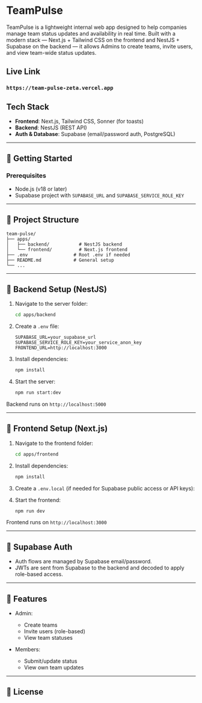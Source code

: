 # TeamPulse

TeamPulse is a lightweight internal web app designed to help companies manage team status updates and availability in real time. Built with a modern stack — Next.js + Tailwind CSS on the frontend and NestJS + Supabase on the backend — it allows Admins to create teams, invite users, and view team-wide status updates.

## Live Link

### `https://team-pulse-zeta.vercel.app`


## Tech Stack

* **Frontend**: Next.js, Tailwind CSS, Sonner (for toasts)
* **Backend**: NestJS (REST API)
* **Auth & Database**: Supabase (email/password auth, PostgreSQL)

---

## 🚀 Getting Started

### Prerequisites

* Node.js (v18 or later)
* Supabase project with `SUPABASE_URL` and `SUPABASE_SERVICE_ROLE_KEY`

---

## 📁 Project Structure

```
team-pulse/
├── apps/
│   ├── backend/           # NestJS backend
│   └── frontend/          # Next.js frontend
├── .env                 # Root .env if needed
├── README.md            # General setup
└── ...
```

---

## 🔧 Backend Setup (NestJS)

1. Navigate to the server folder:

   ```bash
   cd apps/backend
   ```

2. Create a `.env` file:

   ```env
   SUPABASE_URL=your_supabase_url
   SUPABASE_SERVICE_ROLE_KEY=your_service_anon_key
   FRONTEND_URL=http://localhost:3000
   ```

3. Install dependencies:

   ```bash
   npm install
   ```

4. Start the server:

   ```bash
   npm run start:dev
   ```

Backend runs on `http://localhost:5000`

---

## 🎨 Frontend Setup (Next.js)

1. Navigate to the frontend folder:

   ```bash
   cd apps/frontend
   ```

2. Install dependencies:

   ```bash
   npm install
   ```

3. Create a `.env.local` (if needed for Supabase public access or API keys):

4. Start the frontend:

   ```bash
   npm run dev
   ```

Frontend runs on `http://localhost:3000`

---

## 🔐 Supabase Auth

* Auth flows are managed by Supabase email/password.
* JWTs are sent from Supabase to the backend and decoded to apply role-based access.

---

## 🧪 Features

* Admin:

  * Create teams
  * Invite users (role-based)
  * View team statuses
* Members:

  * Submit/update status
  * View own team updates

---

## 📄 License


